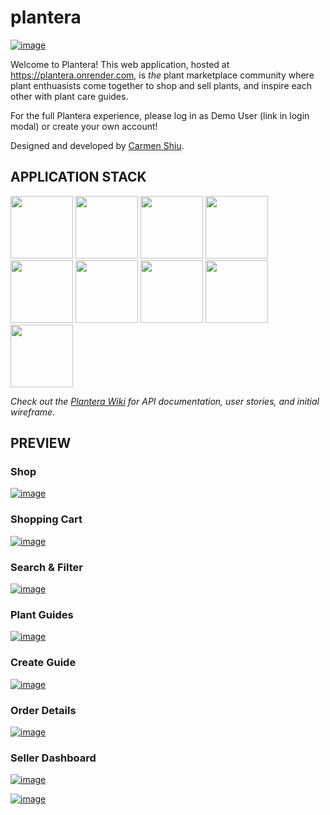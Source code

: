 # plantera
[![image](https://github.com/craftycarmen/plantera/assets/131481577/09d40289-75e0-464c-a12a-6c568c65d06e)](https://plantera.onrender.com)

Welcome to Plantera! This web application, hosted at https://plantera.onrender.com, is _the_ plant marketplace community where plant enthuasists come together to shop and sell plants, and inspire each other with plant care guides.

For the full Plantera experience, please log in as Demo User (link in login modal) or create your own account!

Designed and developed by [Carmen Shiu](https://carmenshiu.com).



## APPLICATION STACK
<a href="https://expressjs.com/"><img src="https://github.com/craftycarmen/plantera/assets/131481577/0ac13221-ac27-4bfb-90ae-bb02e279ec38" width="100px"></a>
<a href="https://developer.mozilla.org/en-US/docs/Learn/Getting_started_with_the_web/JavaScript_basics"><img src="https://github.com/craftycarmen/plantera/assets/131481577/8181c817-608d-48c6-9117-dfc357813c3d" width="100px"></a>
<a href="https://www.postgresql.org/docs/"><img src="https://github.com/craftycarmen/plantera/assets/131481577/3dd6ef47-93dd-4e7f-b201-76fa37e395b2" width="100px"></a>
<a href="https://sequelize.org/"><img src="https://github.com/craftycarmen/plantera/assets/131481577/c026a9b0-5e54-42bf-871a-512af19d3409" width="100px"></a>
<a href="https://react.dev/"><img src="https://github.com/craftycarmen/plantera/assets/131481577/a10aa607-b55d-4a52-9bbc-705e5800109e" width="100px"></a>
<a href="https://redux.js.org/"><img src="https://github.com/craftycarmen/plantera/assets/131481577/ec0771e2-6dce-47c0-beff-104963cba36f" width="100px"></a>
<a href="https://developer.mozilla.org/en-US/docs/Web/HTML"><img src="https://github.com/craftycarmen/plantera/assets/131481577/9fd1971d-5485-4fe9-992a-81f763bd580b" width="100px"></a>
<a href="https://developer.mozilla.org/en-US/docs/Web/CSS"><img src="https://github.com/craftycarmen/plantera/assets/131481577/878d8bf4-aca9-48b2-bfa3-0021e2e1fbfb" width="100px"></a>
<a href="https://aws.amazon.com/"><img src="https://github.com/craftycarmen/plantera/assets/131481577/f3924820-96d9-40a7-9c99-f9905be3a1ee" width="100px"></a>


_Check out the [Plantera Wiki](https://github.com/craftycarmen/plantera/wiki) for API documentation, user stories, and initial wireframe._

## PREVIEW

### Shop

[![image](https://github.com/craftycarmen/plantera/assets/131481577/865859cf-af43-42ed-8504-c8516f1babcd)](https://plantera.onrender.com/listings)

### Shopping Cart

[![image](https://github.com/craftycarmen/plantera/assets/131481577/133852df-92b8-4541-81da-0fce2468a1e9)](https://plantera.onrender.com/listings/48)

### Search & Filter

[![image](https://github.com/craftycarmen/plantera/assets/131481577/e946e775-e84e-41be-a67e-09291d25f4a0)](https://plantera.onrender.com/search?search=monstera)

### Plant Guides

[![image](https://github.com/craftycarmen/plantera/assets/131481577/b7f99746-dd16-407e-a9c8-0b1681402881)](https://plantera.onrender.com/guides)

### Create Guide

[![image](https://github.com/craftycarmen/plantera/assets/131481577/d81017b0-cdf0-4036-bc6c-05a82e81fd03)](https://plantera.onrender.com/guides/new)

### Order Details

[![image](https://github.com/craftycarmen/plantera/assets/131481577/6185a084-6b89-43be-add9-901ef20f8481)](https://plantera.onrender.com/orders)

### Seller Dashboard
[![image](https://github.com/craftycarmen/plantera/assets/131481577/4595b836-5fe3-4887-9fac-98a3d496afc6)](https://plantera.onrender.com/sell)

[![image](https://github.com/craftycarmen/plantera/assets/131481577/b2844c36-1f8b-4647-910a-a66ee131c11f)](https://plantera.onrender.com/sell/orders)
